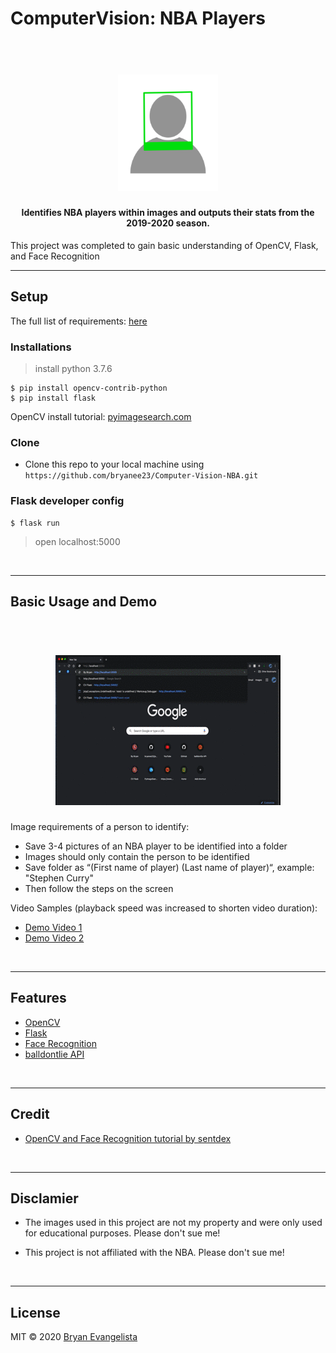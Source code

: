 # ComputerVision: NBA Players

<h1 align="center">
  <br>
<img src="/static/readme/logo.png" width="160">
</h1>


<h4 align="center">Identifies NBA players within images and outputs their stats from the 2019-2020 season.</h4>

This project was completed to gain basic understanding of OpenCV, Flask, and Face Recognition
<br/>

---

## Setup

The full list of requirements: <a href="https://github.com/bryanee23/Computer-Vision-NBA/blob/master/license%20and%20requirements/requirements.txt">here</a>


### Installations

> install python 3.7.6

```shell
$ pip install opencv-contrib-python
$ pip install flask
```


OpenCV install tutorial: <a href="https://www.pyimagesearch.com/2018/09/19/pip-install-opencv/">pyimagesearch.com</a>
<br/>

### Clone

- Clone this repo to your local machine using `https://github.com/bryanee23/Computer-Vision-NBA.git`


### Flask developer config

```shell
$ flask run
```
> open localhost:5000

<br/>

---

## Basic Usage and Demo

<h1 align="center">
  <br>
<img src="/static/readme/screenshots.gif">
</h1>

Image requirements of a person to identify:
-	Save 3-4 pictures of an NBA player to be identified into a folder
-	Images should only contain the person to be identified
-	Save folder as “(First name of player) (Last name of player)“, example: "Stephen Curry"
- Then follow the steps on the screen

Video Samples (playback speed was increased to shorten video duration):
- <a href="https://drive.google.com/file/d/1wL7EyNAajq060LifrQtv-5wWWLIDzKNX/view?usp=sharing">Demo Video 1</a>
- <a href="https://drive.google.com/file/d/1DrNX3qVt9I_ONk5uQ-fAIn3lxyiZ24GM/view?usp=sharing">Demo Video 2</a>
<br/>

---

## Features
-	<a href="https://opencv.org/">OpenCV</a>
-	<a href="https://palletsprojects.com/p/flask/">Flask</a>
-	<a href="https://pypi.org/project/face-recognition/">Face Recognition</a>
-	<a href="www.balldontlie.io">balldontlie API</a>
<br/>

---

## Credit
- <a href="https://www.youtube.com/watch?v=PdkPI92KSIs&t=109sg"> OpenCV and Face Recognition tutorial by sentdex</a>
<br/>

---

## Disclamier
- The images used in this project are not my property and were only used for educational purposes. Please don't sue me!

- This project is not affiliated with the NBA. Please don't sue me!
<br/>

---

## License
MIT  © 2020 [Bryan Evangelista](https://www.linkedin.com/in/bryanevangelista/)
